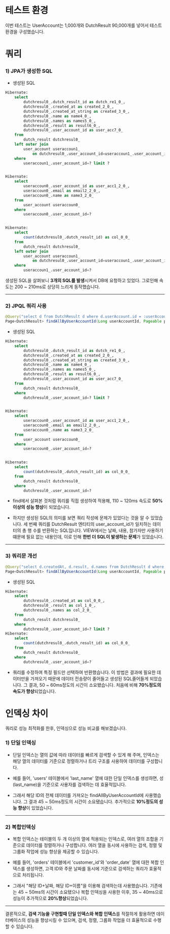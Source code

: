 # 테스트 환경

이번 테스트는 UserAccount는 1,000개와 DutchResult 90,000개를 넣어서 테스트 환경을 구성했습니다.

# 쿼리
### 1) JPA가 생성한 SQL
- 생성된 SQL
```SQL
Hibernate: 
    select
        dutchresul0_.dutch_result_id as dutch_re1_0_,
        dutchresul0_.created_at as created_2_0_,
        dutchresul0_.created_at_string as created_3_0_,
        dutchresul0_.name as name4_0_,
        dutchresul0_.names as names5_0_,
        dutchresul0_.result as result6_0_,
        dutchresul0_.user_account_id as user_acc7_0_ 
    from
        dutch_result dutchresul0_ 
    left outer join
        user_account useraccoun1_ 
            on dutchresul0_.user_account_id=useraccoun1_.user_account_id 
    where
        useraccoun1_.user_account_id=? limit ?


Hibernate: 
    select
        useraccoun0_.user_account_id as user_acc1_2_0_,
        useraccoun0_.email as email2_2_0_,
        useraccoun0_.name as name3_2_0_ 
    from
        user_account useraccoun0_ 
    where
        useraccoun0_.user_account_id=?


Hibernate: 
    select
        count(dutchresul0_.dutch_result_id) as col_0_0_ 
    from
        dutch_result dutchresul0_ 
    left outer join
        user_account useraccoun1_ 
            on dutchresul0_.user_account_id=useraccoun1_.user_account_id 
    where
        useraccoun1_.user_account_id=?
```
생성된 SQL을 살펴보니 **3개의 SQL를 발생**시켜서 DB에 요청하고 있었다. 그로인해 속도는 200 ~ 210ms로 상당히 느리게 동작했습니다.

---

### 2) JPQL 쿼리 사용
```JAVA
@Query("select d from DutchResult d where d.userAccount.id = :userAccountId")  
Page<DutchResult> findAllByUserAccountId(Long userAccountId, Pageable pageable);
```
- 생성된 SQL
```SQL
Hibernate: 
    select
        dutchresul0_.dutch_result_id as dutch_re1_0_,
        dutchresul0_.created_at as created_2_0_,
        dutchresul0_.created_at_string as created_3_0_,
        dutchresul0_.name as name4_0_,
        dutchresul0_.names as names5_0_,
        dutchresul0_.result as result6_0_,
        dutchresul0_.user_account_id as user_acc7_0_ 
    from
        dutch_result dutchresul0_ 
    where
        dutchresul0_.user_account_id=? limit ?


Hibernate: 
    select
        useraccoun0_.user_account_id as user_acc1_2_0_,
        useraccoun0_.email as email2_2_0_,
        useraccoun0_.name as name3_2_0_ 
    from
        user_account useraccoun0_ 
    where
        useraccoun0_.user_account_id=?


Hibernate: 
    select
        count(dutchresul0_.dutch_result_id) as col_0_0_ 
    from
        dutch_result dutchresul0_ 
    where
        dutchresul0_.user_account_id=?

```
- find에서 살펴본 것처럼 쿼리를 직접 생성하여 적용해, 110 ~ 120ms 속도로 **50%이상의 성능 향상**이 되었습니다.
 

- 하지만 생성된 SQL의 의미를 보면 쿼리 작성에 문제가 있었다는 것을 알 수 있었습니다. 세 번째 쿼리를 DutchResult 엔티티의 user_account_id가 일치하는 데이터의 총 행 수를 반환하는 SQL입니다. VIEW에서는 날짜, 내용, 참가자만 사용하기 떄문에 필요 없는 내용인데, 이로 인해 **한번 더 SQL이 발생하는 문제**가 있었습니다.
---

### 3) 쿼리문 개선
```JAVA
@Query("select d.createdAt, d.result, d.names from DutchResult d where d.userAccount.id = :userAccountId")  
Page<DutchResult> findAllByUserAccountId(Long userAccountId, Pageable pageable);
```
- 생성된 SQL
```SQL
Hibernate: 
    select
        dutchresul0_.created_at as col_0_0_,
        dutchresul0_.result as col_1_0_,
        dutchresul0_.names as col_2_0_ 
    from
        dutch_result dutchresul0_ 
    where
        dutchresul0_.user_account_id=? limit ?
Hibernate: 
    select
        count(dutchresul0_.dutch_result_id) as col_0_0_ 
    from
        dutch_result dutchresul0_ 
    where
        dutchresul0_.user_account_id=?
```

- 쿼리를 수정하여 특정 필드만 선택하여 반환했습니다. 이 방법은 결과에 필요한 데이터만을 가져오기 때문에 데이터 전송량이 줄어들고 생성된 SQL줄어들게 되었습니다. 그 결과, 50 ~ 60ms정도의 시간이 소요됐습니다. 처음에 비해 **70%정도의 속도가 향상**되었습니다.


# 인덱싱 차이
쿼리로 성능 최적화를 한후, 인덱싱으로 성능 비교를 해보겠습니다.

### 1) 단일 인덱싱
- 단일 인덱스는 열의 값에 따라 데이터를 빠르게 검색할 수 있게 해 주며, 인덱스는 해당 열의 데이터를 기준으로 정렬하거나 트리 구조를 사용하여 데이터를 구성합니다.


- 예를 들어, 'users' 테이블에서 'last_name' 열에 대한 단일 인덱스를 생성하면, 성(last_name)을 기준으로 사용자를 검색하는 데 효율적입니다.


- 그래서 해당 ID의 전체 데이터를 가져오는 findAllByUserAccountId에 사용했습니다. 그 결과 45 ~ 50ms정도의 시간이 소요됐습니다. 추가적으로 **10%정도의 성능 향상**이 있었습니다.

---

### 2) 복합인덱싱
- 복합 인덱스는 테이블의 두 개 이상의 열에 적용되는 인덱스로, 여러 열의 조합을 기준으로 데이터를 정렬하거나 구성합니다. 여러 열을 동시에 사용하는 검색, 정렬 및 그룹화 작업에 성능 향상을 제공할 수 있습니다.
 

- 예를 들어, 'orders' 테이블에서 'customer_id'와 'order_date' 열에 대한 복합 인덱스를 생성하면, 고객 ID와 주문 날짜를 동시에 기준으로 검색하는 쿼리가 효율적으로 처리됩니다.


- 그래서 "해당 ID+날짜, 해당 ID+이름"을 이용해 검색하는데 사용했습니다. 기존에는 45 ~ 50ms의 시간이 소요됐으나 복합 인덱싱을 사용한 이후, 35 ~ 40ms으로 성능이 추가적으로 **20%향상**되었습니다.

---

결론적으로, **검색 기능을 구현할때 단일 인덱스와 복합 인덱스**를 적절하게 활용하면 데이터베이스의 성능을 향상시킬 수 있으며, 검색, 정렬, 그룹화 작업을 더 효율적으로 수행할 수 있습니다.